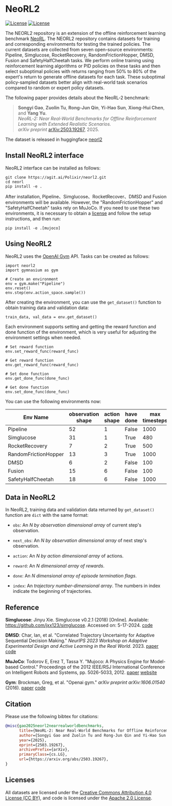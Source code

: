 # NeoRL2

[![License](https://img.shields.io/badge/License-Apache%202.0-blue.svg)](https://opensource.org/licenses/Apache-2.0)
[![License](https://licensebuttons.net/l/by/3.0/88x31.png)](https://creativecommons.org/licenses/by/4.0/)

The NEORL2 repository is an extension of the offline reinforcement learning benchmark [NeoRL](https://github.com/polixir/NeoRL). The NEORL2 repository contains datasets for training and corresponding environments for testing the trained policies. The current datasets are collected from seven open-source environments: Pipeline, Simglucose, RocketRecovery, RandomFrictionHopper, DMSD, Fusion and SafetyHalfCheetah tasks. We perform online training using reinforcement learning algorithms or PID policies on these tasks and then select suboptimal policies with returns ranging from 50% to 80% of the expert's return to generate offline datasets for each task. These suboptimal policy-sampled datasets better align with real-world task scenarios compared to random or expert policy datasets.

The following paper provides details about the NeoRL‑2 benchmark:

> **Songyi Gao**, **Zuolin Tu**, **Rong‑Jun Qin**, **Yi‑Hao Sun**, **Xiong‑Hui Chen**, and **Yang Yu**.  
> *NeoRL‑2: Near Real‑World Benchmarks for Offline Reinforcement Learning with Extended Realistic Scenarios.*  
> *arXiv preprint* [arXiv:2503.19267](https://arxiv.org/abs/2503.19267), 2025.

The dataset is released in huggingface [neorl2](https://huggingface.co/datasets/polixirai/NeoRL2)
## Install NeoRL2 interface

NeoRL2 interface can be installed as follows:

```
git clone https://agit.ai/Polixir/neorl2.git
cd neorl
pip install -e .
```

After installation, Pipeline、Simglucose、RocketRecover、DMSD and Fusion environments will be available. However, the "RandomFrictionHopper" and "SafetyHalfCheetah" tasks rely on MuJoCo. If you need to use these two environments, it is necessary to obtain a [license](https://www.roboti.us/license.html) and follow the setup instructions, and then run:

```
pip install -e .[mujoco]
```

## Using NeoRL2

NeoRL2 uses the [OpenAI Gym](https://github.com/openai/gym) API. Tasks can be created as follows:

```
import neorl2
import gymnasium as gym

# Create an environment
env = gym.make("Pipeline")
env.reset()
env.step(env.action_space.sample())
```

After creating the environment, you can use the `get_dataset()` function to obtain training data and validation data:

```
train_data, val_data = env.get_dataset()
```

Each environment supports setting and getting the reward function and done function of the environment, which is very useful for adjusting the environment settings when needed.

```
# Set reward function
env.set_reward_func(reward_func)

# Get reward function
env.get_reward_func(reward_func)

# Set done function
env.get_done_func(done_func)

# Get done function
env.set_done_func(done_func)
```

You can use the following environments now:


| Env Name             | observation shape | action shape | have done | max timesteps |
| -------------------- | ----------------- | ------------ | --------- | ------------- |
| Pipeline             | 52                | 1            | False     | 1000          |
| Simglucose           | 31                | 1            | True      | 480           |
| RocketRecovery       | 7                 | 2            | True      | 500           |
| RandomFrictionHopper | 13                | 3            | True      | 1000          |
| DMSD                 | 6                 | 2            | False     | 100           |
| Fusion               | 15                | 6            | False     | 100           |
| SafetyHalfCheetah    | 18                | 6            | False     | 1000          |

## Data in NeoRL2

In NeoRL2, training data and validation data returned by `get_dataset()` function are `dict` with  the same format:

- `obs`: An <i> N by observation dimensional array </i> of current step's observation.

- `next_obs`: An <i> N by observation dimensional array </i> of next step's observation.

- `action`: An <i> N by action dimensional array </i> of actions.

- `reward`: An <i> N dimensional array of rewards</i>.

- `done`: An <i> N dimensional array of episode termination flags</i>.

- `index`: An <i> trajectory number-dimensional array</i>. The numbers in index indicate the beginning of trajectories.

## Reference

**Simglucose**: Jinyu Xie. Simglucose v0.2.1 (2018) [Online]. Available: https://github.com/jxx123/simglucose. Accessed on: 5-17-2024. [code](https://github.com/jxx123/simglucose)

**DMSD**: Char, Ian, et al. "Correlated Trajectory Uncertainty for Adaptive Sequential Decision Making." *NeurIPS 2023 Workshop on Adaptive Experimental Design and Active Learning in the Real World*. 2023. [paper](https://arxiv.org/abs/2307.05891) [code](https://github.com/IanChar/GPIDE/tree/main)

**MuJoCo**: Todorov E, Erez T, Tassa Y. "Mujoco: A Physics Engine for Model-based Control." Proceedings of the 2012 IEEE/RSJ International Conference on Intelligent Robots and Systems, pp. 5026-5033, 2012. [paper](https://ieeexplore.ieee.org/abstract/document/6386109) [website](https://gym.openai.com/envs/#mujoco)

**Gym**: Brockman, Greg, et al. "Openai gym." *arXiv preprint arXiv:1606.01540* (2016). [paper](https://arxiv.org/abs/1606.01540) [code](https://github.com/openai/gym)

## Citation

Please use the following bibtex for citations:

```bibtex
@misc{gao2025neorl2nearrealworldbenchmarks,
      title={NeoRL-2: Near Real-World Benchmarks for Offline Reinforcement Learning with Extended Realistic Scenarios}, 
      author={Songyi Gao and Zuolin Tu and Rong-Jun Qin and Yi-Hao Sun and Xiong-Hui Chen and Yang Yu},
      year={2025},
      eprint={2503.19267},
      archivePrefix={arXiv},
      primaryClass={cs.LG},
      url={https://arxiv.org/abs/2503.19267}, 
}
```

## Licenses

All datasets are licensed under the [Creative Commons Attribution 4.0 License (CC BY)](https://creativecommons.org/licenses/by/4.0/), and code is licensed under the [Apache 2.0 License](https://www.apache.org/licenses/LICENSE-2.0.html).
